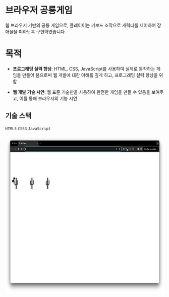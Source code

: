 # 브라우저 공룡게임

웹 브라우저 기반의 공룡 게임으로, 플레이어는 키보드 조작으로 캐릭터를 제어하여 장애물을 피하도록 구현하였습니다.

# 목적

- **프로그래밍 실력 향상**: HTML, CSS, JavaScript를 사용하여 실제로 동작하는 게임을 만들어 봄으로써 웹 개발에 대한 이해를 깊게 하고, 프로그래밍 실력 향상을 위함
  
- **웹 개발 기술 시연**: 웹 표준 기술만을 사용하여 완전한 게임을 만들 수 있음을 보여주고, 이를 통해 브라우저의 기능 시연

## 기술 스택
`HTML5` `CSS3` `JavaScript`






<img src="images/index.png" width="800" height="500">
